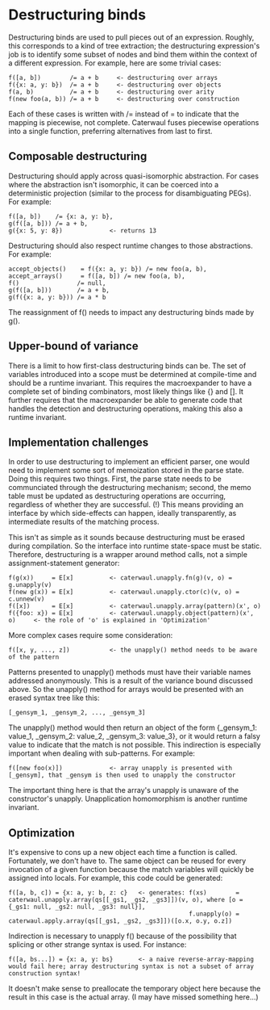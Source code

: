 # Destructuring binds

Destructuring binds are used to pull pieces out of an expression. Roughly, this corresponds to a kind of tree extraction; the destructuring expression's job is to identify some subset of nodes
and bind them within the context of a different expression. For example, here are some trivial cases:

    f([a, b])        /= a + b     <- destructuring over arrays
    f({x: a, y: b})  /= a + b     <- destructuring over objects
    f(a, b)          /= a + b     <- destructuring over arity
    f(new foo(a, b)) /= a + b     <- destructuring over construction

Each of these cases is written with /= instead of = to indicate that the mapping is piecewise, not complete. Caterwaul fuses piecewise operations into a single function, preferring
alternatives from last to first.

## Composable destructuring

Destructuring should apply across quasi-isomorphic abstraction. For cases where the abstraction isn't isomorphic, it can be coerced into a deterministic projection (similar to the process
for disambiguating PEGs). For example:

    f([a, b])    /= {x: a, y: b},
    g(f([a, b])) /= a + b,
    g({x: 5, y: 8})             <- returns 13

Destructuring should also respect runtime changes to those abstractions. For example:

    accept_objects()    = f({x: a, y: b}) /= new foo(a, b),
    accept_arrays()     = f([a, b]) /= new foo(a, b),
    f()                /= null,
    g(f([a, b]))       /= a + b,
    g(f({x: a, y: b})) /= a * b

The reassignment of f() needs to impact any destructuring binds made by g().

## Upper-bound of variance

There is a limit to how first-class destructuring binds can be. The set of variables introduced into a scope must be determined at compile-time and should be a runtime invariant. This
requires the macroexpander to have a complete set of binding combinators, most likely things like {} and []. It further requires that the macroexpander be able to generate code that handles
the detection and destructuring operations, making this also a runtime invariant.

## Implementation challenges

In order to use destructuring to implement an efficient parser, one would need to implement some sort of memoization stored in the parse state. Doing this requires two things. First, the
parse state needs to be communciated through the destructuring mechanism; second, the memo table must be updated as destructuring operations are occurring, regardless of whether they are
successful. (!) This means providing an interface by which side-effects can happen, ideally transparently, as intermediate results of the matching process.

This isn't as simple as it sounds because destructuring must be erased during compilation. So the interface into runtime state-space must be static. Therefore, destructuring is a wrapper
around method calls, not a simple assignment-statement generator:

    f(g(x))     = E[x]          <- caterwaul.unapply.fn(g)(v, o) = g.unapply(v)
    f(new g(x)) = E[x]          <- caterwaul.unapply.ctor(c)(v, o) = c.unnew(v)
    f([x])      = E[x]          <- caterwaul.unapply.array(pattern)(x', o)
    f({foo: x}) = E[x]          <- caterwaul.unapply.object(pattern)(x', o)     <- the role of 'o' is explained in 'Optimization'

More complex cases require some consideration:

    f([x, y, ..., z])           <- the unapply() method needs to be aware of the pattern

Patterns presented to unapply() methods must have their variable names addressed anonymously. This is a result of the variance bound discussed above. So the unapply() method for arrays would
be presented with an erased syntax tree like this:

    [_gensym_1, _gensym_2, ..., _gensym_3]

The unapply() method would then return an object of the form {_gensym_1: value_1, _gensym_2: value_2, _gensym_3: value_3}, or it would return a falsy value to indicate that the match is not
possible. This indirection is especially important when dealing with sub-patterns. For example:

    f([new foo(x)])             <- array unapply is presented with [_gensym], that _gensym is then used to unapply the constructor

The important thing here is that the array's unapply is unaware of the constructor's unapply. Unapplication homomorphism is another runtime invariant.

## Optimization

It's expensive to cons up a new object each time a function is called. Fortunately, we don't have to. The same object can be reused for every invocation of a given function because the match
variables will quickly be assigned into locals. For example, this code could be generated:

    f([a, b, c]) = {x: a, y: b, z: c}   <- generates: f(xs)        = caterwaul.unapply.array(qs[[_gs1, _gs2, _gs3]])(v, o), where [o = {_gs1: null, _gs2: null, _gs3: null}],
                                                      f.unapply(o) = caterwaul.apply.array(qs[[_gs1, _gs2, _gs3]])([o.x, o.y, o.z])

Indirection is necessary to unapply f() because of the possibility that splicing or other strange syntax is used. For instance:

    f([a, bs...]) = {x: a, y: bs}       <- a naive reverse-array-mapping would fail here; array destructuring syntax is not a subset of array construction syntax!

It doesn't make sense to preallocate the temporary object here because the result in this case is the actual array. (I may have missed something here...)
